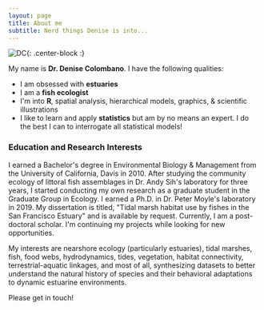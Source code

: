 ```yaml
---
layout: page
title: About me
subtitle: Nerd things Denise is into...
---
```

![DC](https://Denise-Colombano.github.io/img/dc.jpg){: .center-block :}

My name is **Dr. Denise Colombano**. I have the following qualities:

- I am obsessed with **estuaries**
- I am a **fish ecologist**
- I'm into **R**, spatial analysis, hierarchical models, graphics, & scientific illustrations
- I like to learn and apply **statistics** but am by no means an expert. I do the best I can to interrogate all statistical models!


### Education and Research Interests

I earned a Bachelor's degree in Environmental Biology & Management from the University of California, Davis in 2010. After studying the community ecology of littoral fish assemblages in Dr. Andy Sih's laboratory for three years, I started conducting my own research as a graduate student in the Graduate Group in Ecology. I earned a Ph.D. in Dr. Peter Moyle's laboratory in 2019.  My dissertation is titled, "Tidal marsh habitat use by fishes in the San Francisco Estuary" and is available by request. Currently, I am a post-doctoral scholar. I'm continuing my projects while looking for new opportunities.

My interests are nearshore ecology (particularly estuaries), tidal marshes, fish, food webs, hydrodynamics, tides, vegetation, habitat connectivity, terrestrial-aquatic linkages, and most of all, synthesizing datasets to better understand the natural history of species and their behavioral adaptations to dynamic estuarine environments.

Please get in touch!
